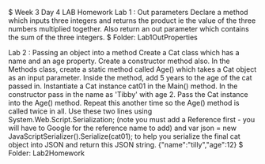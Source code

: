 $ Week 3 Day 4 LAB Homework
Lab 1 : Out parameters
Declare a method which inputs three integers and returns the product ie the value of the three numbers multiplied together. Also return an out parameter which contains the sum of the three integers.
$ Folder: Lab1OutProperties

Lab 2 : Passing an object into a method
Create a Cat class which has a name and an age property. Create a constructor method also.
In the Methods class, create a static method called Age() which takes a Cat object as an input parameter. Inside the method, add 5 years to the age of the cat passed in.
Instantiate a Cat instance cat01 in the Main() method. In the constructor pass in the name as 'Tibby' with age 2.
Pass the Cat instance into the Age() method. Repeat this another time so the Age() method is called twice in all.
Use these two lines using System.Web.Script.Serialization; (note you must add a Reference first - you will have to Google for the reference name to add)
and
var json = new JavaScriptSerializer().Serialize(cat01);
to help you serialize the final cat object into JSON and return this JSON string.
{"name":"tilly","age":12}
$ Folder: Lab2Homework
